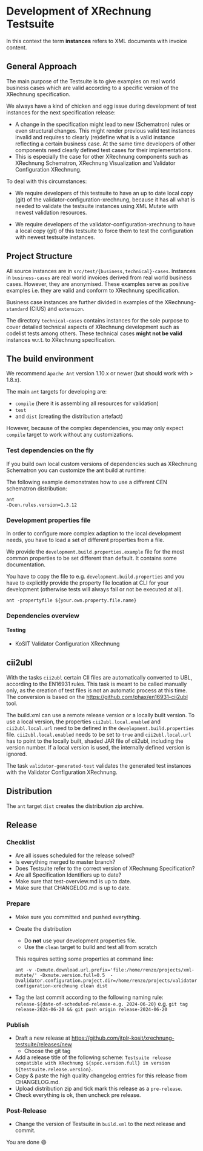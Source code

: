 # Development of XRechnung Testsuite

In this context the term **instances** refers to XML documents with invoice content.

## General Approach

The main purpose of the Testsuite is to give examples on real world business cases which are valid according to a specific version of the XRechnung specification.

We always have a kind of chicken and egg issue during development of test instances for the next specification release:

* A change in the specification might lead to new (Schematron) rules or even structural changes. This might render previous valid test instances invalid and requires to clearly (re)define what is a valid instance reflecting a certain business case. At the same time developers of other components need clearly defined test cases for their implementations.
* This is especially the case for other XRechnung components such as XRechnung Schematron, XRechnung Visualization and Validator Configuration XRechnung.

To deal with this circumstances:

* We require developers of this testsuite to have an up to date local copy (git) of the validator-configuration-xrechnung, because it has all what is needed to validate the testsuite instances using XML Mutate with newest validation resources.

* We require developers of the validator-configuration-xrechnung to have a local copy (git) of this testsuite to force them to test the configuration with newest testsuite instances.

## Project Structure

All source instances are in `src/test/{business,technical}-cases`. Instances in `business-cases` are real world invoices derived from real world business cases. However, they are anonymised. These examples serve as positive examples i.e. they are valid and conform to XRechnung specification.

Business case instances are further divided in examples of the XRechnung- `standard` (CIUS) and `extension`.

The directory `technical-cases` contains instances for the sole purpose to cover detailed technical aspects of XRechnung development such as codelist tests among others. These technical cases 
**might not be valid** instances w.r.t. to XRechnung specification.

## The build environment

We recommend `Apache Ant` version 1.10.x or newer (but should work with > 1.8.x).

The main `ant` targets for developing are:

* `compile` (here it is assembling all resources for validation)
* `test`
* and `dist` (creating the distribution artefact)

However, because of the complex dependencies, you may only expect `compile` target to work without any customizations.

### Test dependencies on the fly

If you build own local custom versions of dependencies such as XRechnung Schematron you can customize the ant build at runtime:

The following example demonstrates how to use a different CEN schematron distribution:
```shell
ant
-Dcen.rules.version=1.3.12
```

### Development properties file

In order to configure more complex adaption to the local development needs, you have to load a set of different properties from a file.

We provide the `development.build.properties.example` file for the most common properties to be set different than default. It contains some documentation.

You have to copy the file to e.g. `development.build.properties` and you have to explicitly provide the property file location at CLI for your development (otherwise tests will always fail or not be executed at all).

```shell
ant -propertyfile ${your.own.property.file.name}
```

### Dependencies overview


#### Testing

* KoSIT Validator Configuration XRechnung

## cii2ubl

With the tasks `cii2ubl` certain CII files are automatically converted to UBL, according to the EN16931 rules.
This task is meant to be called manually only, as the creation of test files is not an automatic process at this time.
The conversion is based on the https://github.com/phax/en16931-cii2ubl tool.

The build.xml can use a remote release version or a locally built version.
To use a local version, the properties `cii2ubl.local.enabled` and `cii2ubl.local.url` need to be defined in the `development.build.properties` file.
`cii2ubl.local.enabled` needs to be set to `true` and `cii2ubl.local.url` has to point to the locally built, shaded JAR file of cii2ubl, including the version number.
If a local version is used, the internally defined version is ignored.

The task `validator-generated-test` validates the generated test instances with the Validator Configuration XRechnung.


## Distribution

The `ant` target `dist` creates the distribution zip archive.

## Release

### Checklist

* Are all issues scheduled for the release solved?
* Is everything merged to master branch?
* Does Testsuite refer to the correct version of XRechnung Specification?
* Are all Specification Identifiers up to date?
* Make sure that test-overview.md is up to date.
* Make sure that CHANGELOG.md is up to date.

### Prepare

* Make sure you committed and pushed everything.
* Create the distribution 
   * Do **not** use your development properties file.
   * Use the `clean` target to build and test all from scratch

  This requires setting some properties at command line:

  ```
  ant -v -Dxmute.download.url.prefix='file:/home/renzo/projects/xml-mutate/' -Dxmute.version.full=0.5  -Dvalidator.configuration.project.dir=/home/renzo/projects/validator-configuration-xrechnung clean dist
  ```

* Tag the last commit according to the following naming rule: 
   `release-${date-of-scheduled-release-e.g. 2024-06-20}`
  e.g.
  `git tag release-2024-06-20 && git push origin release-2024-06-20`

### Publish

* Draft a new release at https://github.com/itplr-kosit/xrechnung-testsuite/releases/new
  * Choose the git tag
* Add a release title of the following scheme: `Testsuite release compatible with XRechnung ${spec.version.full} in version ${testsuite.release.version}`.
* Copy & paste the high quality changelog entries for this release from CHANGELOG.md.
* Upload distribution zip and tick mark this release as a `pre-release`.
* Check everything is ok, then uncheck pre release.

### Post-Release

* Change the version of Testsuite in `build.xml` to the next release and commit.

You are done :smile:

